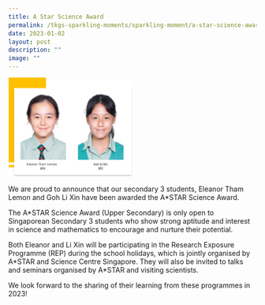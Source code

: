 ```yaml
---
title: A Star Science Award
permalink: /tkgs-sparkling-moments/sparkling-moment/a-star-science-award/
date: 2023-01-02
layout: post
description: ""
image: ""
---
```

<img style="width: 50%;" src="/images/star.jpg" />
<p>We are proud to announce that our secondary 3 students, Eleanor Tham Lemon and Goh Li Xin have been awarded the A*STAR Science Award.</p>
<p>The A*STAR Science Award (Upper Secondary) is only open to Singaporean Secondary 3 students who show strong aptitude and interest in science and mathematics to encourage and nurture their potential.</p>
<p>Both Eleanor and Li Xin will be participating in the Research Exposure Programme (REP) during the school holidays, which is jointly organised by A*STAR and Science Centre Singapore. They will also be invited to talks and seminars organised by A*STAR and visiting scientists.</p>
<p>We look forward to the sharing of their learning from these programmes in 2023!</p>